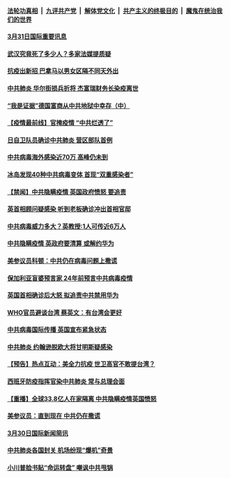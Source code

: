 ####  [法轮功真相](../../../../basic/blob/master/README.md?t=03311759) &nbsp;|&nbsp; [九评共产党](../../../../9ping.md/blob/master/README.md?t=03311759) &nbsp;|&nbsp; [解体党文化](../../../../jtdwh.md/blob/master/README.md?t=03311759)  &nbsp;|&nbsp; [共产主义的终极目的](../../../../gczydzjmd.md/blob/master/README.md?t=03311759) &nbsp;|&nbsp; [魔鬼在统治我们的世界](../../../../mgztzwmdsj.md/blob/master/README.md?t=03311759) 

#### [3月31日国际重要讯息](../pages/prog202/a102812427.md?t=03311759) 

#### [武汉究竟死了多少人？多家法媒提质疑](../pages/prog202/a102812419.md?t=03311759) 

#### [抗疫出新招 巴拿马以男女区隔不同天外出](../pages/prog202/a102812373.md?t=03311759) 

#### [中共肺炎 华尔街损兵折将 杰富瑞财务长染疫离世](../pages/prog202/a102812332.md?t=03311759) 

#### [“我是证据”德国富商从中共地狱中幸存（中）](../pages/prog202/a102812324.md?t=03311759) 

#### [【疫情最前线】官掩疫情 “中共烂透了”](../pages/prog202/a102812173.md?t=03311759) 

#### [日自卫队员确诊中共肺炎 营区部队首例](../pages/prog202/a102812208.md?t=03311759) 

#### [中共病毒海外感染近70万 高峰仍未到](../pages/prog202/a102812083.md?t=03311759) 


#### [冰岛发现40种中共病毒变体 首现“双重感染者”](../pages/prog202/a102812011.md?t=03311759) 

#### [【禁闻】中共隐瞒疫情 英国政府愤怒 要追责](../pages/prog202/a102811992.md?t=03311759) 


#### [英首相顾问疑感染 听到老板确诊冲出首相官邸](../pages/prog202/a102811941.md?t=03311759) 

#### [中共病毒威力多大？英教授:1人可传近6万人](../pages/prog202/a102811901.md?t=03311759) 


#### [中共隐瞒疫情 英政府要清算 或解约华为](../pages/prog202/a102811867.md?t=03311759) 

#### [美参议员科顿：中共仍在病毒问题上撒谎](../pages/prog202/a102811869.md?t=03311759) 

#### [保加利亚盲婆预言家 24年前预言中共病毒疫情](../pages/prog202/a102811849.md?t=03311759) 

#### [英国首相确诊后大怒 拟追责中共禁用华为](../pages/prog202/a102811813.md?t=03311759) 

#### [WHO官员避谈台湾 蔡英文：有台湾会更好](../pages/prog202/a102811871.md?t=03311759) 

#### [中共病毒国际传播 英国宣布紧急状态](../pages/prog202/a102811857.md?t=03311759) 

#### [中共肺炎 约翰逊脱欧大将甘明斯疑感染](../pages/prog202/a102811827.md?t=03311759) 

#### [【预告】热点互动：美全力抗疫 世卫高官不敢提台湾？](../pages/prog202/a102811802.md?t=03311759) 

#### [西班牙防疫指挥官染中共肺炎 常与总理会面](../pages/prog202/a102811757.md?t=03311759) 

#### [【重播】全球33.8亿人在家隔离 中共隐瞒疫情英国愤怒](../pages/prog202/a102811748.md?t=03311759) 


#### [美参议员：直到现在 中共仍在撒谎](../pages/prog202/a102811660.md?t=03311759) 

#### [3月30日国际新闻简讯](../pages/prog202/a102811617.md?t=03311759) 

#### [中共肺炎各国封关 机场纷现“爆机”奇景](../pages/prog202/a102811609.md?t=03311759) 

#### [小川普脸书贴“命运转盘” 嘲讽中共甩锅](../pages/prog202/a102811615.md?t=03311759) 

